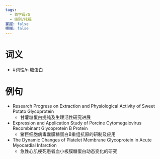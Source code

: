 ```yaml
---
tags:
  - 首字母/G
  - 级别/托福
掌握: false
模糊: false
---
```

# 词义
- #词性/n  糖蛋白
# 例句
- Research Progress on Extraction and Physiological Activity of Sweet Potato Glycoprotein
	- 甘薯糖蛋白提纯及生理活性研究进展
- Expression and Application Study of Porcine Cytomegalovirus Recombinant Glycoprotein B Protein
	- 猪巨细胞病毒囊膜糖蛋白B重组抗原的研制及应用
- The Dynamic Changes of Platelet Membrane Glycoprotein in Acute Myocardial Infarction
	- 急性心肌梗死患者血小板膜糖蛋白动态变化的研究
